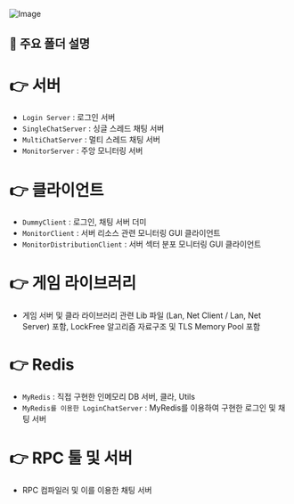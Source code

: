 ![Image](https://github.com/user-attachments/assets/b4c8bed5-644a-4807-8448-805d594f9e26)

## 📂 주요 폴더 설명

# 👉 서버
- `Login Server` : 로그인 서버
- `SingleChatServer` : 싱글 스레드 채팅 서버
- `MultiChatServer` : 멀티 스레드 채팅 서버
- `MonitorServer` : 주앙 모니터링 서버

# 👉 클라이언트
- `DummyClient` : 로그인, 채팅 서버 더미
- `MonitorClient` : 서버 리소스 관련 모니터링 GUI 클라이언트
- `MonitorDistributionClient` : 서버 섹터 분포 모니터링 GUI 클라이언트
  
# 👉 게임 라이브러리
- 게임 서버 및 클라 라이브러리 관련 Lib 파일 (Lan, Net Client / Lan, Net Server) 포함, LockFree 알고리즘 자료구조 및 TLS Memory Pool 포함
  
# 👉 Redis
- `MyRedis` : 직접 구현한 인메모리 DB 서버, 클라, Utils
- `MyRedis를 이용한 LoginChatServer` : MyRedis를 이용하여 구현한 로그인 및 채팅 서버
  
# 👉 RPC 툴 및 서버
- RPC 컴파일러 및 이를 이용한 채팅 서버

